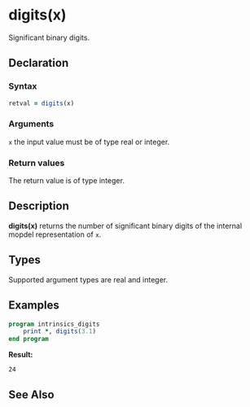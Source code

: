 # digits(x)

Significant binary digits.

## Declaration

### Syntax

```fortran
retval = digits(x)
```

### Arguments

`x` the input value must be of type real or integer.

### Return values

The return value is of type integer.

## Description

**digits(x)** returns the number of significant binary digits of the internal
mopdel representation of `x`.

## Types

Supported argument types are real and integer.

## Examples

```fortran
program intrinsics_digits
	print *, digits(3.1)
end program
```

**Result:**

```
24
```

## See Also
